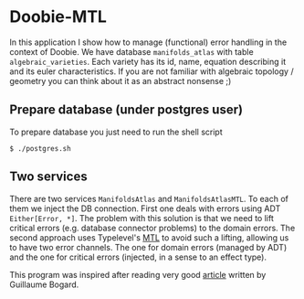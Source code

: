 # Doobie-MTL

In this application I show how to manage (functional) error handling in the context of Doobie. We have database
`manifolds_atlas` with table `algebraic_varieties`. Each variety has its id, name, equation describing it and its euler characteristics. 
If you are not familiar with algebraic topology / geometry you can think about it as an abstract nonsense ;) 

## Prepare database (under postgres user)

To prepare database you just need to run the shell script

```shell
$ ./postgres.sh
```

## Two services

There are two services `ManifoldsAtlas` and `ManifoldsAtlasMTL`. To each of them we inject the DB connection. First one 
deals with errors using ADT `Either[Error, *]`. The problem with this solution is that we need to lift critical errors (e.g. 
database connector problems) to the domain errors. The second approach uses Typelevel's [MTL](https://typelevel.org/cats-mtl/getting-started.html) 
to avoid such a lifting, allowing us to have two error channels. The one for domain errors (managed by ADT) and the one for critical errors 
(injected, in a sense to an effect type). 

This program was inspired after reading very good [article](https://guillaumebogard.dev/posts/functional-error-handling/?utm_source=pocket_mylist) written by Guillaume Bogard. 
